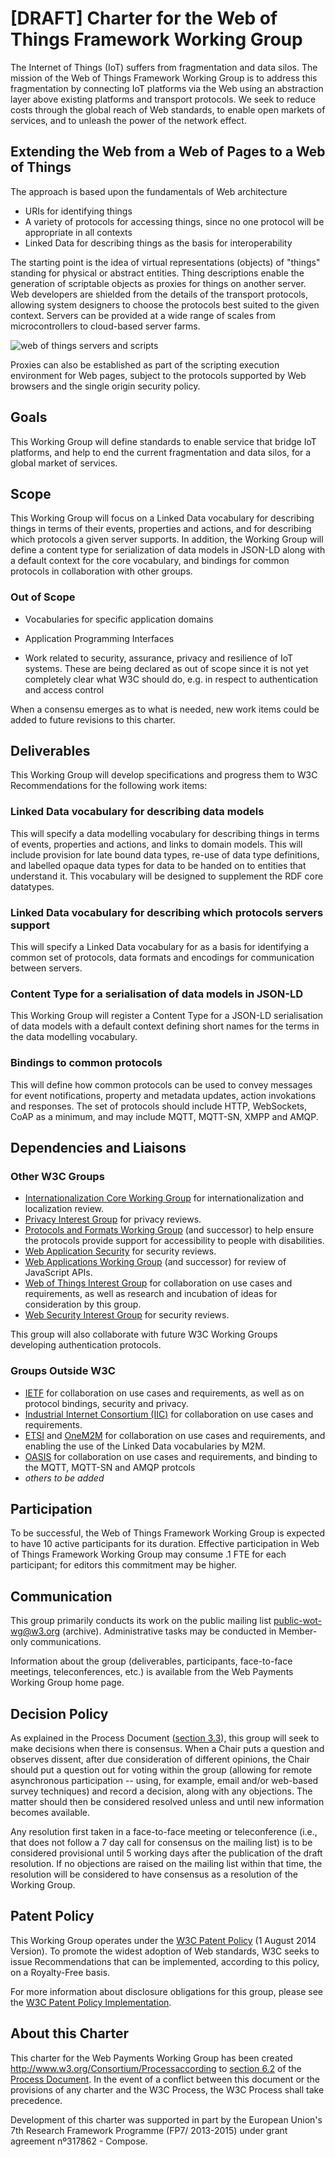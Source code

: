 # [DRAFT] Charter for the Web of Things Framework Working Group
The Internet of Things (IoT) suffers from fragmentation and data silos. The mission of the Web of Things Framework Working Group is to address this fragmentation by connecting IoT platforms via the Web using an abstraction layer above existing platforms and transport protocols. We seek to reduce costs through the global reach of Web standards, to enable open markets of services, and to unleash the power of the network effect.

## Extending the Web from a Web of Pages to a Web of Things

The approach is based upon the fundamentals of Web architecture

* URIs for identifying things
* A variety of protocols for accessing things, since no one protocol will be appropriate in all contexts
* Linked Data for describing things as the basis for interoperability

The starting point is the idea of virtual representations (objects) of "things" standing for physical or abstract entities. Thing descriptions enable the generation of scriptable objects as proxies for things on another server. Web developers are shielded from the details of the transport protocols, allowing system designers to choose the protocols best suited to the given context. Servers can be provided at a wide range of scales from microcontrollers to cloud-based server farms.

![web of things servers and scripts](https://github.com/w3c/web-of-things-framework/blob/master/images/wot-arch.png)

Proxies can also be established as part of the scripting execution environment for Web pages, subject to the protocols supported by Web browsers and the single origin security policy.

## Goals

This Working Group will define standards to enable service that bridge IoT platforms, and help to end the current fragmentation and data silos, for a global market of services.

## Scope

This Working Group will focus on a Linked Data vocabulary for describing things in terms of their events, properties and actions, and for describing which protocols a given server supports. In addition, the Working Group will define a content type for serialization of data models in JSON-LD along with a default context for the core vocabulary, and bindings for common protocols in collaboration with other groups.

### Out of Scope

* Vocabularies for specific application domains

* Application Programming Interfaces

* Work related to security, assurance, privacy and resilience of IoT systems. These are being declared as out of scope since it is not yet completely clear what W3C should do, e.g. in respect to authentication and access control

When a consensu emerges as to what is needed, new work items could be added to future revisions to this charter.

## Deliverables

This Working Group will develop specifications and progress them to W3C Recommendations for the following work items:

### Linked Data vocabulary for describing data models

This will specify a data modelling vocabulary for describing things in terms of events, properties and actions, and links to domain models. This will include provision for late bound data types, re-use of data type definitions, and labelled opaque data types for data to be handed on to entities that understand it. This vocabulary will be designed to supplement the RDF core datatypes.

### Linked Data vocabulary for describing which protocols servers support

This will specify a Linked Data vocabulary for as a basis for identifying a common set of protocols, data formats and encodings for communication between servers.

### Content Type for a serialisation of data models in JSON-LD

This Working Group will register a Content Type for a JSON-LD serialisation of data models with a default context defining short names for the terms in the data modelling vocabulary.

### Bindings to common protocols

This will define how common protocols can be used to convey messages for event notifications, property and metadata updates, action invokations and responses. The set of protocols should include HTTP, WebSockets, CoAP as a minimum, and may include MQTT, MQTT-SN, XMPP and AMQP.

## Dependencies and Liaisons

### Other W3C Groups

* [Internationalization Core Working Group](http://www.w3.org/International/core/)
  for internationalization and localization review.
* [Privacy Interest Group](http://www.w3.org/Privacy/)
  for privacy reviews.
* [Protocols and Formats Working Group](http://www.w3.org/WAI/PF/) (and successor)
  to help ensure the protocols provide support for accessibility to people with disabilities.
* [Web Application Security](http://www.w3.org/2011/webappsec/)
  for security reviews.
* [Web Applications Working Group](http://www.w3.org/2008/webapps/) (and successor)
  for review of JavaScript APIs.
* [Web of Things Interest Group](http://www.w3.org/WoT/IG/)
  for collaboration on use cases and requirements, as well as research and incubation of ideas for consideration by this group.
* [Web Security Interest Group](http://www.w3.org/community/webpayments/)
  for security reviews.

This group will also collaborate with future W3C Working Groups developing authentication protocols.

### Groups Outside W3C

* [IETF](http://www.ietf.org)
  for collaboration on use cases and requirements, as well as on protocol bindings, security and privacy.
* [Industrial Internet Consortium (IIC)](http://www.industrialinternetconsortium.org)
  for collaboration on use cases and requirements.
* [ETSI](http://www.etsi.org) and [OneM2M](http://www.onem2m.org)
  for collaboration on use cases and requirements, and enabling the use of the Linked Data vocabularies by M2M.
* [OASIS](https://www.oasis-open.org)
  for collaboration on use cases and requirements, and binding to the MQTT, MQTT-SN and AMQP protcols
* *others to be added*

## Participation

To be successful, the Web of Things Framework Working Group is expected to have 10 active participants for its duration. Effective participation in Web of Things Framework Working Group may consume .1 FTE for each participant; for editors this commitment may be higher.

## Communication

This group primarily conducts its work on the public mailing list public-wot-wg@w3.org (archive). Administrative tasks may be conducted in Member-only communications.

Information about the group (deliverables, participants, face-to-face meetings, teleconferences, etc.) is available from the Web Payments Working Group home page.

## Decision Policy

As explained in the Process Document ([section 3.3](http://www.w3.org/Consortium/Process/policies#Consensus)), this group will seek to make decisions when there is consensus. When a Chair puts a question and observes dissent, after due consideration of different opinions, the Chair should put a question out for voting within the group (allowing for remote asynchronous participation -- using, for example, email and/or web-based survey techniques) and record a decision, along with any objections. The matter should then be considered resolved unless and until new information becomes available.

Any resolution first taken in a face-to-face meeting or teleconference (i.e., that does not follow a 7 day call for consensus on the mailing list) is to be considered provisional until 5 working days after the publication of the draft resolution. If no objections are raised on the mailing list within that time, the resolution will be considered to have consensus as a resolution of the Working Group.
## Patent Policy

This Working Group operates under the [W3C Patent Policy](http://www.w3.org/2014/Process-20140801/) (1 August 2014 Version). To promote the widest adoption of Web standards, W3C seeks to issue Recommendations that can be implemented, according to this policy, on a Royalty-Free basis.

For more information about disclosure obligations for this group, please see the [W3C Patent Policy Implementation](http://www.w3.org/2004/01/pp-impl/).

## About this Charter

This charter for the Web Payments Working Group has been created http://www.w3.org/Consortium/Processaccording to [section 6.2](http://www.w3.org/Consortium/Process/groups#GAGeneral) of the [Process Document](). In the event of a conflict between this document or the provisions of any charter and the W3C Process, the W3C Process shall take precedence.

Development of this charter was supported in part by the European Union's 7th Research Framework Programme (FP7/ 2013-2015) under grant agreement nº317862 - Compose.